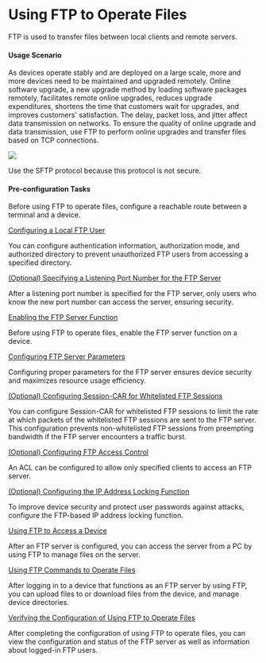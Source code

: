Using FTP to Operate Files
==========================

FTP is used to transfer files between local clients and remote servers.

#### Usage Scenario

As devices operate stably and are deployed on a large scale, more and more devices need to be maintained and upgraded remotely. Online software upgrade, a new upgrade method by loading software packages remotely, facilitates remote online upgrades, reduces upgrade expenditures, shortens the time that customers wait for upgrades, and improves customers' satisfaction. The delay, packet loss, and jitter affect data transmission on networks. To ensure the quality of online upgrade and data transmission, use FTP to perform online upgrades and transfer files based on TCP connections.

![](../../../../public_sys-resources/note_3.0-en-us.png) 

Use the SFTP protocol because this protocol is not secure.



#### Pre-configuration Tasks

Before using FTP to operate files, configure a reachable route between a terminal and a device.


[Configuring a Local FTP User](../../../../software/nev8r10_vrpv8r16/user/vrp/dc_vrp_vfm_cfg_0007.html)

You can configure authentication information, authorization mode, and authorized directory to prevent unauthorized FTP users from accessing a specified directory.

[(Optional) Specifying a Listening Port Number for the FTP Server](../../../../software/nev8r10_vrpv8r16/user/vrp/dc_vrp_vfm_cfg_0008.html)

After a listening port number is specified for the FTP server, only users who know the new port number can access the server, ensuring security.

[Enabling the FTP Server Function](../../../../software/nev8r10_vrpv8r16/user/vrp/dc_vrp_vfm_cfg_0009.html)

Before using FTP to operate files, enable the FTP server function on a device.

[Configuring FTP Server Parameters](../../../../software/nev8r10_vrpv8r16/user/vrp/dc_vrp_vfm_cfg_0010.html)

Configuring proper parameters for the FTP server ensures device security and maximizes resource usage efficiency.

[(Optional) Configuring Session-CAR for Whitelisted FTP Sessions](../../../../software/nev8r10_vrpv8r16/user/vrp/dc_vrp_vfm_cfg_0029.html)

You can configure Session-CAR for whitelisted FTP sessions to limit the rate at which packets of the whitelisted FTP sessions are sent to the FTP server. This configuration prevents non-whitelisted FTP sessions from preempting bandwidth if the FTP server encounters a traffic burst.

[(Optional) Configuring FTP Access Control](../../../../software/nev8r10_vrpv8r16/user/vrp/dc_vrp_vfm_cfg_0011.html)

An ACL can be configured to allow only specified clients to access an FTP server.

[(Optional) Configuring the IP Address Locking Function](../../../../software/nev8r10_vrpv8r16/user/vrp/dc_vrp_ftp_cfg_0147.html)

To improve device security and protect user passwords against attacks, configure the FTP-based IP address locking function.

[Using FTP to Access a Device](../../../../software/nev8r10_vrpv8r16/user/vrp/dc_vrp_vfm_cfg_0012.html)

After an FTP server is configured, you can access the server from a PC by using FTP to manage files on the server.

[Using FTP Commands to Operate Files](../../../../software/nev8r10_vrpv8r16/user/vrp/dc_vrp_vfm_cfg_0013.html)

After logging in to a device that functions as an FTP server by using FTP, you can upload files to or download files from the device, and manage device directories.

[Verifying the Configuration of Using FTP to Operate Files](../../../../software/nev8r10_vrpv8r16/user/vrp/dc_vrp_vfm_cfg_0014.html)

After completing the configuration of using FTP to operate files, you can view the configuration and status of the FTP server as well as information about logged-in FTP users.